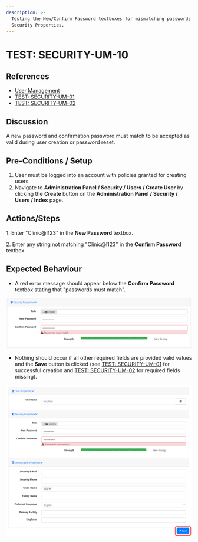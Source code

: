 ```yaml
---
description: >-
  Testing the New/Confirm Password textboxes for mismatching passwords from
  Security Properties.
---
```


# TEST: SECURITY-UM-10

## References

* [User Management](broken-reference)
* [TEST: SECURITY-UM-01](test-security-um-01.md)
* &#x20;[TEST: SECURITY-UM-02](test-security-um-02.md)

## Discussion

A new password and confirmation password must match to be accepted as valid during user creation or password reset.

## Pre-Conditions / Setup

1. User must be logged into an account with policies granted for creating users.
2. Navigate to **Administration Panel / Security / Users / Create User** by clicking the **Create** button on the **Administration Panel / Security / Users / Index** page.

## Actions/Steps

1\. Enter "Clinic@l123" in the **New Password** textbox.

2\. Enter any string not matching "Clinic@l123" in the **Confirm Password** textbox.

## Expected Behaviour

* A red error message should appear below the **Confirm Password** textbox stating that "passwords must match".&#x20;

![](<../../../../../../../.gitbook/assets/image (74).png>)

* Nothing should occur if all other required fields are provided valid values and the **Save** button is clicked (see [TEST: SECURITY-UM-01](test-security-um-01.md) for successful creation and [TEST: SECURITY-UM-02](test-security-um-02.md) for required fields missing).

![](<../../../../../../../.gitbook/assets/image (134).png>)
